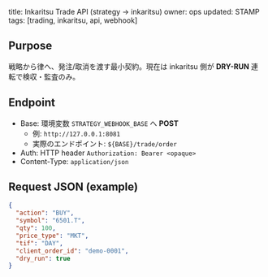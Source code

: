 title: Inkaritsu Trade API (strategy -> inkaritsu)
owner: ops
updated: STAMP
tags: [trading, inkaritsu, api, webhook]

## Purpose
戦略から律へ、発注/取消を渡す最小契約。現在は inkaritsu 側が **DRY-RUN** 連転で検収・監査のみ。

## Endpoint
- Base: 環境変数 `STRATEGY_WEBHOOK_BASE` へ **POST**
  - 例: `http://127.0.0.1:8081`
  - 実際のエンドポイント: `${BASE}/trade/order`
- Auth: HTTP header `Authorization: Bearer <opaque>`
- Content-Type: `application/json`

## Request JSON (example)
```json
{
  "action": "BUY",
  "symbol": "6501.T",
  "qty": 100,
  "price_type": "MKT",
  "tif": "DAY",
  "client_order_id": "demo-0001",
  "dry_run": true
}

